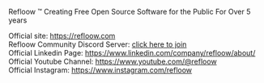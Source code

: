 Refloow ™ Creating Free Open Source Software for the Public For Over 5 years

Official site: https://refloow.com <br>
Refloow Community Discord Server: [click here to join](discord.gg/4enDY8yhuS) <br>
Official Linkedin Page: https://www.linkedin.com/company/refloow/about/ <br>
Official Youtube Channel: https://www.youtube.com/@refloow <br>
Official Instagram: https://www.instagram.com/refloow
